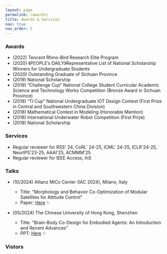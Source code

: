 ```yaml
---
layout: page
permalink: /awards/
title: Awards & Services
nav: true
nav_order: 5
---
```


### Awards
- (2022) Tencent Rhino-Bird Research Elite Program
- (2020) 《PEOPLE’s DAILY》Representative List of National Scholarship Winners for Undergraduate Students
- (2020) Outstanding Graduate of Sichuan Province
- (2019) National Scholarship
- (2019) “Challenge Cup” National College Student Curricular Academic Science and Technology Works Competition (Bronze Award in Sichuan Province)
- (2018) “TI Cup” National Undergraduate IOT Design Contest (First Prize in Central and Southwestern China Division)
- (2018) Mathematical Contest in Modeling (Honorable Mention)
- (2018) International Underwater Robot Competition (First Prize)
- (2018) National Scholarship

### Services
- Regular reviewer for RSS' 24, CoRL' 24-25, ICML' 24-25, ICLR'24-25, NeurIPS'23-25, AAAI'25, ACMMM'25
- Regular reviewer for IEEE Access, InS
  
### Talks
- (10/2024) Allianz MiCo Center (IAC 2024), Milano, Italy
  - Title: "Morphology and Behavior Co-Optimization of Modular Satellites for Attitude Control"
  - Paper: [Here](https://arxiv.org/abs/2409.13166) :sparkles: 

- (05/2024) The Chinese University of Hong Kong, Shenzhen
  - Title: "Brain-Body Co-Design for Embodied Agents: An Introduction and Recent Advances"
  - PPT: [Here](/assets/pdf/BBCD.pptx) :sparkles: 

### Vistors
<script type="text/javascript" id="clustrmaps" src="//clustrmaps.com/map_v2.js?d=QX4HEmt0s8xXkEWpLA_0DR4tebAFAIjpP5mGLSe3LTA&cl=ffffff&w=a"></script>